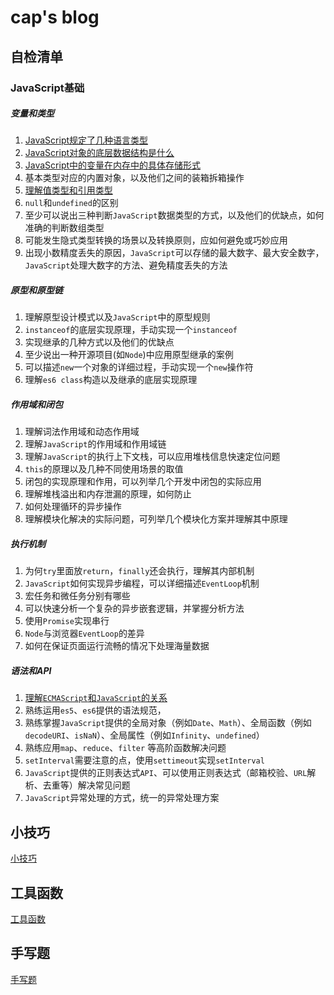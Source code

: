 
# cap's blog



## 自检清单
### JavaScript基础
##### 变量和类型
1. [JavaScript规定了几种语言类型](https://github.com/Cap0uPasCap/blog/issues/5)
2. [JavaScript对象的底层数据结构是什么](https://www.notion.so/JavaScript-c401762140f040f4a3a5fd59529f7c25)
3. [JavaScript中的变量在内存中的具体存储形式](https://github.com/Cap0uPasCap/blog/issues/6)
1. 基本类型对应的内置对象，以及他们之间的装箱拆箱操作
2. [理解值类型和引用类型](https://github.com/Cap0uPasCap/blog/issues/8)
3. `null`和`undefined`的区别
4. 至少可以说出三种判断`JavaScript`数据类型的方式，以及他们的优缺点，如何准确的判断数组类型
5. 可能发生隐式类型转换的场景以及转换原则，应如何避免或巧妙应用
6. 出现小数精度丢失的原因，`JavaScript`可以存储的最大数字、最大安全数字，`JavaScript`处理大数字的方法、避免精度丢失的方法
##### 原型和原型链
1. 理解原型设计模式以及`JavaScript`中的原型规则
2. `instanceof`的底层实现原理，手动实现一个`instanceof`
3. 实现继承的几种方式以及他们的优缺点
4. 至少说出一种开源项目(如`Node`)中应用原型继承的案例
5. 可以描述`new`一个对象的详细过程，手动实现一个`new`操作符
6. 理解`es6 class`构造以及继承的底层实现原理
##### 作用域和闭包
1. 理解词法作用域和动态作用域
2. 理解`JavaScript`的作用域和作用域链
3. 理解`JavaScript`的执行上下文栈，可以应用堆栈信息快速定位问题
4. `this`的原理以及几种不同使用场景的取值
5. 闭包的实现原理和作用，可以列举几个开发中闭包的实际应用
6. 理解堆栈溢出和内存泄漏的原理，如何防止
7. 如何处理循环的异步操作
8. 理解模块化解决的实际问题，可列举几个模块化方案并理解其中原理
##### 执行机制
1. 为何`try`里面放`return`，`finally`还会执行，理解其内部机制
2. `JavaScript`如何实现异步编程，可以详细描述`EventLoop`机制
3. 宏任务和微任务分别有哪些
4. 可以快速分析一个复杂的异步嵌套逻辑，并掌握分析方法
5. 使用`Promise`实现串行
6. `Node`与浏览器`EventLoop`的差异
7. 如何在保证页面运行流畅的情况下处理海量数据
##### 语法和API
1. [理解`ECMAScript`和`JavaScript`的关系](https://github.com/Cap0uPasCap/blog/issues/7)
2. 熟练运用`es5`、`es6`提供的语法规范，
3. 熟练掌握`JavaScript`提供的全局对象（例如`Date`、`Math`）、全局函数（例如`decodeURI`、`isNaN`）、全局属性（例如`Infinity`、`undefined`）
4. 熟练应用`map`、`reduce`、`filter` 等高阶函数解决问题
5. `setInterval`需要注意的点，使用`settimeout`实现`setInterval`
6. `JavaScript`提供的正则表达式`API`、可以使用正则表达式（邮箱校验、`URL`解析、去重等）解决常见问题
7. `JavaScript`异常处理的方式，统一的异常处理方案
        

## 小技巧

   [小技巧](https://github.com/Cap0uPasCap/blog/issues/1)

## 工具函数

   [工具函数](https://github.com/Cap0uPasCap/blog/issues/2)

## 手写题

   [手写题](https://github.com/Cap0uPasCap/blog/issues/2)



